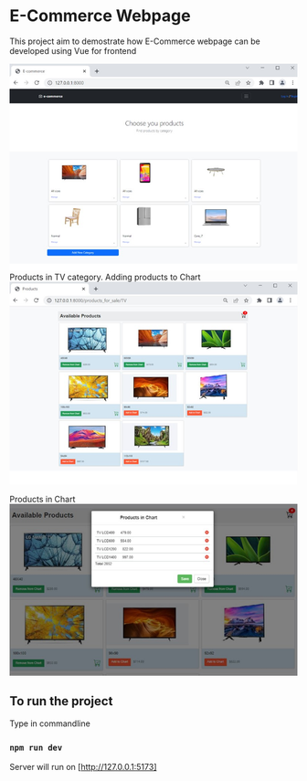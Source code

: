 # E-Commerce Webpage
This project aim to demostrate how E-Commerce webpage can be developed using Vue for frontend

<img src="public/home.jpg">
Products in TV category. Adding products to Chart
<img src="public/products.jpg">

Products in Chart
<img src="public/chart.jpg">

## To run the project

Type in commandline

### `npm run dev`

Server will run on [http://127.0.0.1:5173]
